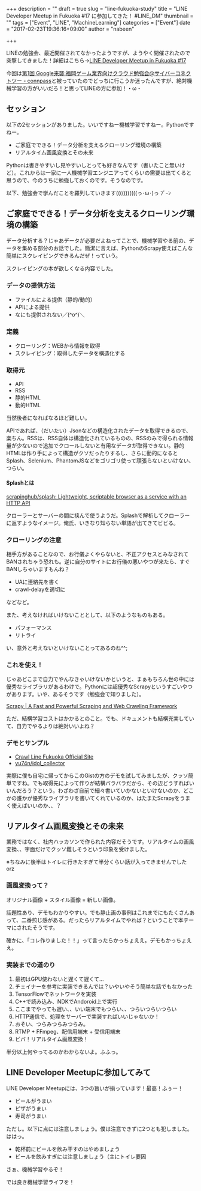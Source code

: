 +++
description = ""
draft = true
slug = "line-fukuoka-study"
title = "LINE Developer Meetup in Fukuoka #17 に参加してきた！ #LINE_DM"
thumbnail = ""
tags = ["Event", "LINE", "MachineLearning"]
categories = ["Event"]
date = "2017-02-23T19:36:16+09:00"
author = "nabeen"

+++

LINEの勉強会、最近開催されてなかったようですが、ようやく開催されたので突撃してきました！詳細はこちら→[LINE Developer Meetup in Fukuoka \#17](https://connpass.com/event/49575/)

今回は[第1回 Google来襲:福岡ゲーム業界向けクラウド勉強会@サイバーコネクトツー \- connpass](https://connpass.com/event/51388/)と被っていたのでどっちに行こうか迷ったんですが、絶対機械学習の方がいいだろ！と思ってLINEの方に参加！・ω・

## セッション
以下の2セッションがありました。いいですねー機械学習ですねー。Pythonですねー。

* ご家庭でできる！データ分析を支えるクローリング環境の構築
* リアルタイム画風変換とその未来

Pythonは書きやすいし見やすいしとっても好きなんです（書いたこと無いけど）。これからは一家に一人機械学習エンジニアってくらいの需要は出てくると思うので、今のうちに勉強しておくのです。そうなのです。

以下、勉強会で学んだことを羅列していきます(((((((((((っ･ω･)っ ﾌﾞｰﾝ

## ご家庭でできる！データ分析を支えるクローリング環境の構築
データ分析する？じゃあデータが必要だよねってことで、機械学習やる前の、データを集める部分のお話でした。簡潔に言えば、PythonのScrapy使えばこんな簡単にスクレイピングできるんだぜ！っていう。

スクレイピングの本が欲しくなる内容でした。



### データの提供方法
* ファイルによる提供（静的/動的）
* APIによる提供
* なにも提供されない／(^o^)＼

### 定義
* クローリング：WEBから情報を取得
* スクレイピング：取得したデータを構造化する

### 取得元
* API
* RSS
* 静的HTML
* 動的HTML

当然後者になればなるほど難しい。

APIであれば、（だいたい）Jsonなどの構造化されたデータを取得できるので、楽ちん。RSSは、RSS自体は構造化されているものの、RSSのみで得られる情報量が少ないので追加でクロールしないと有用なデータが取得できない。静的HTMLは作り手によって構造がクソだったりするし、さらに動的になるとSplash、Selenium、PhantomJSなどをゴリゴリ使って頑張らないといけない、つらい。

#### Splashとは
[scrapinghub/splash: Lightweight, scriptable browser as a service with an HTTP API](https://github.com/scrapinghub/splash)

クローラーとサーバーの間に挟んで使うようだ。Splashで解析してクローラーに返すようなイメージ。俺氏、いきなり知らない単語が出てきてビビる。

### クローリングの注意
相手方があることなので、お行儀よくやらないと、不正アクセスとみなされてBANされちゃう恐れも。逆に自分のサイトにお行儀の悪いやつが来たら、すぐBANしちゃいますもんね？

* UAに連絡先を書く
* crawl-delayを適切に

などなど。

また、考えなければいけないこととして、以下のようなものもある。

* パフォーマンス
* リトライ

い、意外と考えないといけないことってあるのね^^;

### これを使え！
じゃあどこまで自力でやんなきゃいけないかというと、まぁもちろん世の中には優秀なライブラリがあるわけで。Pythonには超優秀なScrapyというすごいやつがあります。いや、あるそうです（勉強会で知りました）。

[Scrapy \| A Fast and Powerful Scraping and Web Crawling Framework](https://scrapy.org/)

ただ、結構学習コストはかかるとのこと。でも、ドキュメントも結構充実していて、自力でやるよりは絶対いいよね？

### デモとサンプル
* [Crawl Line Fukuoka Official Site](https://gist.github.com/yu74n/7fca4bc7d7e534c8fc06c346dcbae6a2)
* [yu74n/idol\_collector](https://github.com/yu74n/idol_collector)

実際に僕も自宅に帰ってからこのGistの方のデモを試してみましたが、クッソ簡単ですね。でも取得先によって作りが結構バラバラだから、その辺どうすればいいんだろう？という。わざわざ自前で細々書いていかないといけないのか、どこかの誰かが優秀なライブラリを書いてくれているのか、はたまたScrapyをうまく使えばいいのか、、？

## リアルタイム画風変換とその未来
業務ではなく、社内ハッカソンで作られた内容だそうです。リアルタイムの画風変換、、字面だけでクッソ難しそうという印象を受けました。

※ちなみに後半はトイレに行きたすぎて半分くらい話が入ってきませんでしたorz

### 画風変換って？
オリジナル画像 + スタイル画像 = 新しい画像。

話題性あり、デモもわかりやすい。でも静止画の事例はこれまでにもたくさんあって、二番煎じ感がある。だったらリアルタイムでやれば？ということで本テーマにされたそうです。

確かに、「コレ作りました！！」って言ったらかっちょええ。デモもかっちょええ。

### 実装までの道のり
1. 最初はGPU使わないと遅くて遅くて...
1. チェイナーを参考に実装できるんでは？いやいやそう簡単な話でもなかった
1. TensorFlowでネットワークを実装
1. C++で読み込み、NDKでAndoroid上で実行
1. ここまでやっても遅い、、いい端末でもつらい、、つらいつらいつらい
1. HTTP通信で、処理をサーバーで実装すればいいじゃないか！
1. おそい、つらみつらみつらみ。
1. RTMP + FFmpeg、配信用端末 + 受信用端末
1. ビバ！リアルタイム画風変換！

半分以上何やってるのかわからないよ。ふふっ。

## LINE Developer Meetupに参加してみて
LINE Developer Meetupには、3つの旨いが揃っています！最高！ふぅー！

* ビールがうまい
* ピザがうまい
* 寿司がうまい

ただし。以下に点には注意しましょう。僕は注意できずに2つとも犯しました。ははっ。

* 乾杯前にビールを飲み干すのはやめましょう
* ビールを飲みすぎには注意しましょう（主にトイレ要因

さぁ、機械学習やるぞ！

では良き機械学習ライフを！
